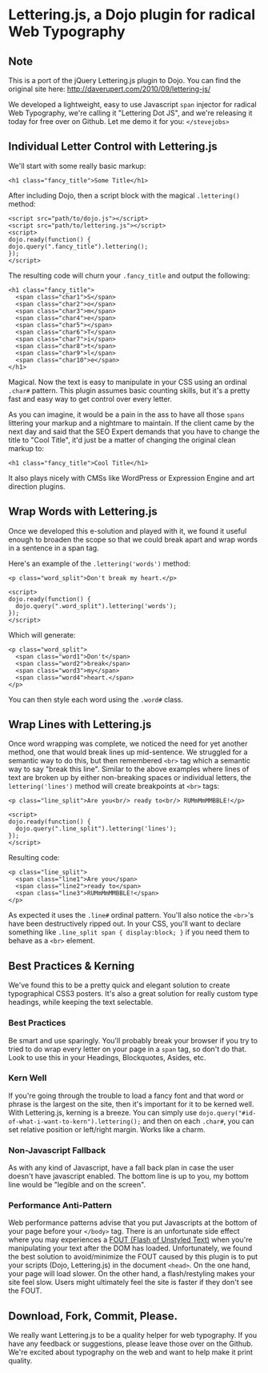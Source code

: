 # Lettering.js, a Dojo plugin for radical Web Typography
## Note
This is a port of the jQuery Lettering.js plugin to Dojo. You can find the original site here: http://daverupert.com/2010/09/lettering-js/

We developed a lightweight, easy to use Javascript `span` injector for radical Web Typography, we're calling it "Lettering Dot JS", and we're releasing it today for free over on Github. Let me demo it for you: `</stevejobs>`

## Individual Letter Control with Lettering.js
We'll start with some really basic markup:

	<h1 class="fancy_title">Some Title</h1>

After including Dojo, then a script block with the magical `.lettering()` method:
	
	<script src="path/to/dojo.js"></script>
	<script src="path/to/lettering.js"></script>
	<script>
	dojo.ready(function() {
    dojo.query(".fancy_title").lettering();
	});
	</script>
	
The resulting code will churn your `.fancy_title` and output the following:

	<h1 class="fancy_title">
	  <span class="char1">S</span>
	  <span class="char2">o</span>
	  <span class="char3">m</span>
	  <span class="char4">e</span>
	  <span class="char5"></span>
	  <span class="char6">T</span>
	  <span class="char7">i</span>
	  <span class="char8">t</span>
	  <span class="char9">l</span>
	  <span class="char10">e</span>
	</h1>

Magical. Now the text is easy to manipulate in your CSS using an ordinal `.char#` pattern.  This plugin assumes basic counting skills, but it's a pretty fast and easy way to get control over every letter.

As you can imagine, it would be a pain in the ass to have all those `spans` littering your markup and a nightmare to maintain. If the client came by the next day and said that the SEO Expert demands that you have to change the title to "Cool Title", it'd just be a matter of changing the original clean markup to:

	<h1 class="fancy_title">Cool Title</h1>

It also plays nicely with CMSs like WordPress or Expression Engine and art direction plugins.

## Wrap Words with Lettering.js
Once we developed this e-solution and played with it, we found it useful enough to broaden the scope so that we could break apart and wrap words in a sentence in a span tag.

Here's an example of the `.lettering('words')` method:

	<p class="word_split">Don't break my heart.</p>

	<script>
	dojo.ready(function() {
	  dojo.query(".word_split").lettering('words');
	});
	</script>

Which will generate:

	<p class="word_split">
	  <span class="word1">Don't</span>
	  <span class="word2">break</span>
	  <span class="word3">my</span>
	  <span class="word4">heart.</span>
	</p>

You can then style each word using the `.word#` class.

## Wrap Lines with Lettering.js
Once word wrapping was complete, we noticed the need for yet another method, one that would break lines up mid-sentence.  We struggled for a semantic way to do this, but then remembered `<br>` tag which a semantic way to say "break this line".  Similar to the above examples where lines of text are broken up by either non-breaking spaces or individual letters, the `lettering('lines')` method will create breakpoints at `<br>` tags:

	<p class="line_split">Are you<br/> ready to<br/> RUMmMmMMBBLE!</p>

	<script>
	dojo.ready(function() {
	  dojo.query(".line_split").lettering('lines');
	});
	</script>

Resulting code:

	<p class="line_split">
	  <span class="line1">Are you</span>
	  <span class="line2">ready to</span>
	  <span class="line3">RUMmMmMMBBLE!</span>
	</p>

As expected it uses the `.line#` ordinal pattern.  You'll also notice the `<br>`'s have been destructively ripped out.  In your CSS, you'll want to declare something like `.line_split span { display:block; }` if you need them to behave as a `<br>` element.

## Best Practices &amp; Kerning
We've found this to be a pretty quick and elegant solution to create typographical CSS3 posters. It's also a great solution for really custom type headings, while keeping the text selectable.

### Best Practices
Be smart and use sparingly. You'll probably break your browser if you try to tried to do wrap every letter on your page in a `span` tag, so don't do that.  Look to use this in your Headings, Blockquotes, Asides, etc.

### Kern Well
If you're going through the trouble to load a fancy font and that word or phrase is the largest on the site, then it's important for it to be kerned well.  With Lettering.js, kerning is a breeze. You can simply use `dojo.query("#id-of-what-i-want-to-kern").lettering();` and then on each `.char#`, you can set relative position or left/right margin. Works like a charm.

### Non-Javascript Fallback
As with any kind of Javascript, have a fall back plan in case the user doesn't have javascript enabled.  The bottom line is up to you, my bottom line would be "legible and on the screen".

### Performance Anti-Pattern
Web performance patterns advise that you put Javascripts at the bottom of your page before your `</body>` tag.  There is an unfortunate side effect where you may experiences a [FOUT (Flash of Unstyled Text)](http://paulirish.com/2009/fighting-the-font-face-fout/) when you're manipulating your text after the DOM has loaded.  Unfortunately, we found the best solution to avoid/minimize the FOUT caused by this plugin is to put your scripts (Dojo, Lettering.js) in the document `<head>`. On the one hand, your page will load slower. On the other hand, a flash/restyling makes your site feel slow. Users might ultimately feel the site is faster if they don't see the FOUT.

## Download, Fork, Commit, Please.
We really want Lettering.js to be a quality helper for web typography.  If you have any feedback or suggestions, please leave those over on the Github.  We're excited about typography on the web and want to help make it print quality.
